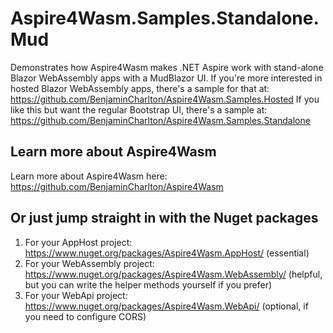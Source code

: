 # Aspire4Wasm.Samples.Standalone.Mud

Demonstrates how Aspire4Wasm makes .NET Aspire work with stand-alone Blazor WebAssembly apps with a MudBlazor UI.
If you're more interested in hosted Blazor WebAssembly apps, there's a sample for that at: https://github.com/BenjaminCharlton/Aspire4Wasm.Samples.Hosted
If you like this but want the regular Bootstrap UI, there's a sample at: https://github.com/BenjaminCharlton/Aspire4Wasm.Samples.Standalone

## Learn more about Aspire4Wasm

Learn more about Aspire4Wasm here: https://github.com/BenjaminCharlton/Aspire4Wasm

## Or just jump straight in with the Nuget packages

1. For your AppHost project: https://www.nuget.org/packages/Aspire4Wasm.AppHost/ (essential)
2. For your WebAssembly project: https://www.nuget.org/packages/Aspire4Wasm.WebAssembly/ (helpful, but you can write the helper methods yourself if you prefer)
3. For your WebApi project: https://www.nuget.org/packages/Aspire4Wasm.WebApi/ (optional, if you need to configure CORS)
